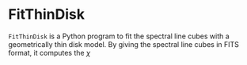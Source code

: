 # FitThinDisk
`FitThinDisk` is a Python program to fit the spectral line cubes with a geometrically thin disk model. By giving the spectral line cubes in FITS format, it computes the $\chi$
